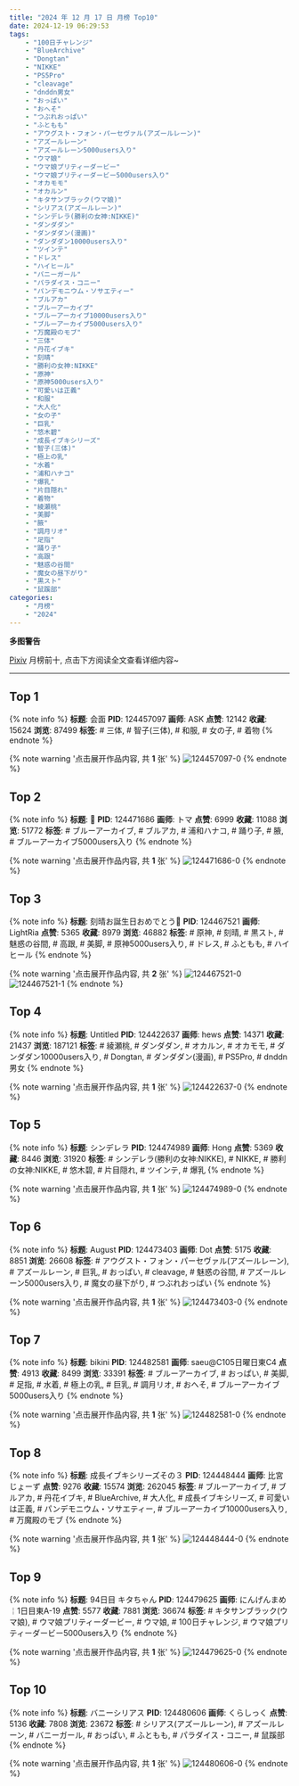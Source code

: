 ```yaml
---
title: "2024 年 12 月 17 日 月榜 Top10"
date: 2024-12-19 06:29:53
tags:
    - "100日チャレンジ"
    - "BlueArchive"
    - "Dongtan"
    - "NIKKE"
    - "PS5Pro"
    - "cleavage"
    - "dnddn男女"
    - "おっぱい"
    - "おへそ"
    - "つぶれおっぱい"
    - "ふともも"
    - "アウグスト・フォン・パーセヴァル(アズールレーン)"
    - "アズールレーン"
    - "アズールレーン5000users入り"
    - "ウマ娘"
    - "ウマ娘プリティーダービー"
    - "ウマ娘プリティーダービー5000users入り"
    - "オカモモ"
    - "オカルン"
    - "キタサンブラック(ウマ娘)"
    - "シリアス(アズールレーン)"
    - "シンデレラ(勝利の女神:NIKKE)"
    - "ダンダダン"
    - "ダンダダン(漫画)"
    - "ダンダダン10000users入り"
    - "ツインテ"
    - "ドレス"
    - "ハイヒール"
    - "バニーガール"
    - "パラダイス・コニー"
    - "パンデモニウム・ソサエティー"
    - "ブルアカ"
    - "ブルーアーカイブ"
    - "ブルーアーカイブ10000users入り"
    - "ブルーアーカイブ5000users入り"
    - "万魔殿のモブ"
    - "三体"
    - "丹花イブキ"
    - "刻晴"
    - "勝利の女神:NIKKE"
    - "原神"
    - "原神5000users入り"
    - "可愛いは正義"
    - "和服"
    - "大人化"
    - "女の子"
    - "巨乳"
    - "悠木碧"
    - "成長イブキシリーズ"
    - "智子(三体)"
    - "極上の乳"
    - "水着"
    - "浦和ハナコ"
    - "爆乳"
    - "片目隠れ"
    - "着物"
    - "綾瀬桃"
    - "美脚"
    - "腋"
    - "調月リオ"
    - "足指"
    - "踊り子"
    - "高跟"
    - "魅惑の谷間"
    - "魔女の昼下がり"
    - "黒スト"
    - "鼠蹊部"
categories:
    - "月榜"
    - "2024"
---
```


<i class="fa fa-triangle-exclamation"></i>**多图警告**<i class="fa fa-triangle-exclamation"></i>

[Pixiv](https://www.pixiv.net/) 月榜前十, 点击下方阅读全文查看详细内容~

<!-- more -->

---

## Top 1

{% note info %}
**标题**: 会面
**PID**: 124457097 **画师**: ASK
**点赞**: 12142 **收藏**: 15624 **浏览**: 87499
**标签**: # 三体, # 智子(三体), # 和服, # 女の子, # 着物
{% endnote %}

{% note warning '点击展开作品内容, 共 **1** 张' %}
![124457097-0](https://i.pixiv.re/img-original/img/2024/11/20/00/00/23/124457097_p0.jpg)
{% endnote %}

## Top 2

{% note info %}
**标题**: 🐍
**PID**: 124471686 **画师**: トマ
**点赞**: 6999 **收藏**: 11088 **浏览**: 51772
**标签**: # ブルーアーカイブ, # ブルアカ, # 浦和ハナコ, # 踊り子, # 腋, # ブルーアーカイブ5000users入り
{% endnote %}

{% note warning '点击展开作品内容, 共 **1** 张' %}
![124471686-0](https://i.pixiv.re/img-original/img/2024/11/20/16/24/06/124471686_p0.png)
{% endnote %}

## Top 3

{% note info %}
**标题**: 刻晴お誕生日おめでとう🎂
**PID**: 124467521 **画师**: LightRia
**点赞**: 5365 **收藏**: 8979 **浏览**: 46882
**标签**: # 原神, # 刻晴, # 黒スト, # 魅惑の谷間, # 高跟, # 美脚, # 原神5000users入り, # ドレス, # ふともも, # ハイヒール
{% endnote %}

{% note warning '点击展开作品内容, 共 **2** 张' %}
![124467521-0](https://i.pixiv.re/img-original/img/2024/11/20/11/43/38/124467521_p0.jpg)
![124467521-1](https://i.pixiv.re/img-original/img/2024/11/20/11/43/38/124467521_p1.jpg)
{% endnote %}

## Top 4

{% note info %}
**标题**: Untitled
**PID**: 124422637 **画师**: hews
**点赞**: 14371 **收藏**: 21437 **浏览**: 187121
**标签**: # 綾瀬桃, # ダンダダン, # オカルン, # オカモモ, # ダンダダン10000users入り, # Dongtan, # ダンダダン(漫画), # PS5Pro, # dnddn男女
{% endnote %}

{% note warning '点击展开作品内容, 共 **1** 张' %}
![124422637-0](https://i.pixiv.re/img-original/img/2024/11/18/20/27/13/124422637_p0.png)
{% endnote %}

## Top 5

{% note info %}
**标题**: シンデレラ
**PID**: 124474989 **画师**: Hong
**点赞**: 5369 **收藏**: 8446 **浏览**: 31920
**标签**: # シンデレラ(勝利の女神:NIKKE), # NIKKE, # 勝利の女神:NIKKE, # 悠木碧, # 片目隠れ, # ツインテ, # 爆乳
{% endnote %}

{% note warning '点击展开作品内容, 共 **1** 张' %}
![124474989-0](https://i.pixiv.re/img-original/img/2024/11/20/18/53/03/124474989_p0.jpg)
{% endnote %}

## Top 6

{% note info %}
**标题**: August
**PID**: 124473403 **画师**: Dot
**点赞**: 5175 **收藏**: 8851 **浏览**: 26608
**标签**: # アウグスト・フォン・パーセヴァル(アズールレーン), # アズールレーン, # 巨乳, # おっぱい, # cleavage, # 魅惑の谷間, # アズールレーン5000users入り, # 魔女の昼下がり, # つぶれおっぱい
{% endnote %}

{% note warning '点击展开作品内容, 共 **1** 张' %}
![124473403-0](https://i.pixiv.re/img-original/img/2024/11/20/17/51/48/124473403_p0.png)
{% endnote %}

## Top 7

{% note info %}
**标题**: bikini
**PID**: 124482581 **画师**: saeu@C105日曜日東C4
**点赞**: 4913 **收藏**: 8499 **浏览**: 33391
**标签**: # ブルーアーカイブ, # おっぱい, # 美脚, # 足指, # 水着, # 極上の乳, # 巨乳, # 調月リオ, # おへそ, # ブルーアーカイブ5000users入り
{% endnote %}

{% note warning '点击展开作品内容, 共 **1** 张' %}
![124482581-0](https://i.pixiv.re/img-original/img/2024/11/20/23/00/01/124482581_p0.jpg)
{% endnote %}

## Top 8

{% note info %}
**标题**: 成長イブキシリーズその３
**PID**: 124448444 **画师**: 比宮じょーず
**点赞**: 9276 **收藏**: 15574 **浏览**: 262045
**标签**: # ブルーアーカイブ, # ブルアカ, # 丹花イブキ, # BlueArchive, # 大人化, # 成長イブキシリーズ, # 可愛いは正義, # パンデモニウム・ソサエティー, # ブルーアーカイブ10000users入り, # 万魔殿のモブ
{% endnote %}

{% note warning '点击展开作品内容, 共 **1** 张' %}
![124448444-0](https://i.pixiv.re/img-original/img/2024/11/19/19/17/32/124448444_p0.png)
{% endnote %}

## Top 9

{% note info %}
**标题**: 94日目 キタちゃん
**PID**: 124479625 **画师**: にんげんまめ￤1日目東A-19
**点赞**: 5577 **收藏**: 7881 **浏览**: 36674
**标签**: # キタサンブラック(ウマ娘), # ウマ娘プリティーダービー, # ウマ娘, # 100日チャレンジ, # ウマ娘プリティーダービー5000users入り
{% endnote %}

{% note warning '点击展开作品内容, 共 **1** 张' %}
![124479625-0](https://i.pixiv.re/img-original/img/2024/11/20/21/30/01/124479625_p0.png)
{% endnote %}

## Top 10

{% note info %}
**标题**: バニーシリアス
**PID**: 124480606 **画师**: くらしっく
**点赞**: 5136 **收藏**: 7808 **浏览**: 23672
**标签**: # シリアス(アズールレーン), # アズールレーン, # バニーガール, # おっぱい, # ふともも, # パラダイス・コニー, # 鼠蹊部
{% endnote %}

{% note warning '点击展开作品内容, 共 **1** 张' %}
![124480606-0](https://i.pixiv.re/img-original/img/2024/11/20/22/00/01/124480606_p0.jpg)
{% endnote %}
